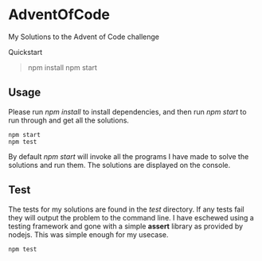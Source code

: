 # AdventOfCode

My Solutions to the Advent of Code challenge

Quickstart

> npm install
> npm start

## Usage

Please run _npm install_ to install dependencies, and then run _npm start_ to run through and get all the solutions.

```
npm start
npm test
```

By default _npm start_ will invoke all the programs I have made to solve the solutions and run them. The solutions are displayed on the console.

## Test

The tests for my solutions are found in the _test_ directory. If any tests fail they will output the problem to the command line. I have eschewed using a testing framework and gone with a simple **assert** library as provided by nodejs. This was simple enough for my usecase.

```
npm test
```
